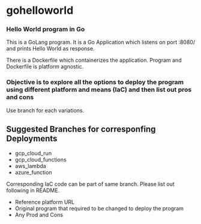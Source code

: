 # gohelloworld

### Hello World program in Go
 
 This is a GoLang program. 
 It is a Go Application which listens on port :8080/ and prints Hello World as response. 
 
 There is a Dockerfile which containerizes the application. 
 Program and Dockerfile is platform agnostic. 
 
 ### Objective is to explore all the options to deploy the program using different platform and means (IaC) and then list out pros and cons
 Use branch for each variations. 
 
 ## Suggested Branches for corresponfing Deployments
 
 - gcp_cloud_run 
 - gcp_cloud_functions 
 - aws_lambda 
 - azure_function 

Corresponding IaC code can be part of same branch. Please list out following in README. 
 - Reference platform URL
 - Original program that required to be changed to deploy the program
 - Any Prod and Cons
